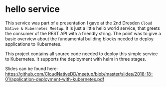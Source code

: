 # hello service

This service was part of a presentation I gave at the 2nd Dresden `Cloud Native & Kubernetes Meetup`. It is just a little hello world service, that greets
the consumer of the REST API with a friendly string. The point was to give a basic overview about the fundamental building blocks needed
to deploy applications to Kubernetes.

This project contains all source code needed to deploy this simple service to Kubernetes. It supports the deployment with helm in three stages.

Slides can be found here: https://github.com/CloudNativeDD/meetup/blob/master/slides/2018-18-01/application-deployment-with-kubernetes.pdf
